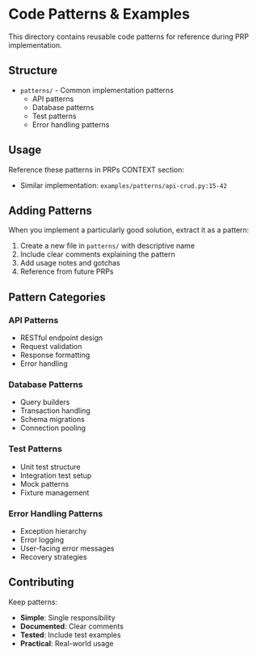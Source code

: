 # Code Patterns & Examples

This directory contains reusable code patterns for reference during PRP implementation.

## Structure
- `patterns/` - Common implementation patterns
  - API patterns
  - Database patterns
  - Test patterns
  - Error handling patterns

## Usage
Reference these patterns in PRPs CONTEXT section:
- Similar implementation: `examples/patterns/api-crud.py:15-42`

## Adding Patterns

When you implement a particularly good solution, extract it as a pattern:

1. Create a new file in `patterns/` with descriptive name
2. Include clear comments explaining the pattern
3. Add usage notes and gotchas
4. Reference from future PRPs

## Pattern Categories

### API Patterns
- RESTful endpoint design
- Request validation
- Response formatting
- Error handling

### Database Patterns
- Query builders
- Transaction handling
- Schema migrations
- Connection pooling

### Test Patterns
- Unit test structure
- Integration test setup
- Mock patterns
- Fixture management

### Error Handling Patterns
- Exception hierarchy
- Error logging
- User-facing error messages
- Recovery strategies

## Contributing

Keep patterns:
- **Simple**: Single responsibility
- **Documented**: Clear comments
- **Tested**: Include test examples
- **Practical**: Real-world usage
